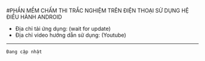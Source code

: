 #PHẦN MỀM CHẤM THI TRẮC NGHIỆM TRÊN ĐIỆN THOẠI SỬ DỤNG HỆ ĐIỀU HÀNH ANDROID

* Địa chỉ tải ứng dụng: (wait for update)
* Địa chỉ video hướng dẫn sử dụng: (Youtube)
----------------------------------------
````Đang cập nhật````
